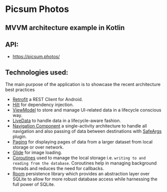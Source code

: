 # Picsum Photos

## MVVM architecture example in Kotlin

## API:
* https://picsum.photos/

## Technologies used:

The main purpose of the application is to showcase the recent architecture best practices

* [Retrofit](https://square.github.io/retrofit/) a REST Client for Android.
* [Hilt](https://dagger.dev/hilt/) for dependency injection.
* [ViewModel](https://developer.android.com/topic/libraries/architecture/viewmodel) to store and manage UI-related data in a lifecycle conscious way.
* [LiveData](https://developer.android.com/topic/libraries/architecture/livedata) to handle data in a lifecycle-aware fashion.
* [Navigation Component](https://developer.android.com/guide/navigation) a single-activity architecture to handle all navigation and also passing of data between destinations with [SafeArgs](https://developer.android.com/guide/navigation/navigation-pass-data) plugin.
* [Paging](https://developer.android.com/topic/libraries/architecture/paging/v3-overview) for displaying pages of data from a larger dataset from local storage or over network.
* [Glide](https://bumptech.github.io/glide/) for image loading.
* [Coroutines](https://kotlinlang.org/docs/reference/coroutines-overview.html) used to manage the local storage i.e. `writing to and reading from the database`. Coroutines help in managing background threads and reduces the need for callbacks.
* [Room](https://developer.android.com/topic/libraries/architecture/room) persistence library which provides an abstraction layer over SQLite to allow for more robust database access while harnessing the full power of SQLite.

